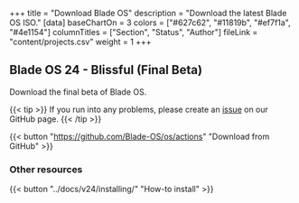 +++
title = "Download Blade OS"
description = "Download the latest Blade OS ISO."
[data]
baseChartOn = 3
colors = ["#627c62", "#11819b", "#ef7f1a", "#4e1154"]
columnTitles = ["Section", "Status", "Author"]
fileLink = "content/projects.csv"
weight = 1
+++

## Blade OS 24 - Blissful (Final Beta)
Download the final beta of Blade OS.

{{< tip >}} If you run into any problems, please create an [issue](https://github.com/Blade-OS/os/issues/new/choose "Open an issue") on our GitHub page. {{< /tip >}}

{{< button "https://github.com/Blade-OS/os/actions" "Download from GitHub" >}}

### Other resources
{{< button "../docs/v24/installing/" "How-to install" >}}